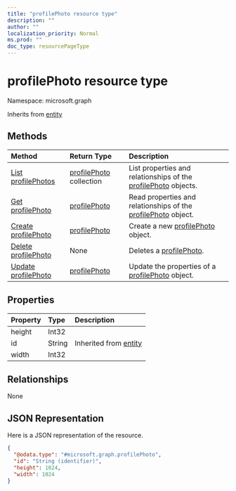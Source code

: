 ```yaml
---
title: "profilePhoto resource type"
description: ""
author: ""
localization_priority: Normal
ms.prod: ""
doc_type: resourcePageType
---
```


# profilePhoto resource type


Namespace: microsoft.graph




Inherits from [entity](../resources/entity.md)

## Methods
|Method|Return Type|Description|
|:---|:---|:---|
|[List profilePhotos](../api/profilephoto-list.md)|[profilePhoto](../resources/profilephoto.md) collection|List properties and relationships of the [profilePhoto](../resources/profilephoto.md) objects.|
|[Get profilePhoto](../api/profilephoto-get.md)|[profilePhoto](../resources/profilephoto.md)|Read properties and relationships of the [profilePhoto](../resources/profilephoto.md) object.|
|[Create profilePhoto](../api/profilephoto-create.md)|[profilePhoto](../resources/profilephoto.md)|Create a new [profilePhoto](../resources/profilephoto.md) object.|
|[Delete profilePhoto](../api/profilephoto-delete.md)|None|Deletes a [profilePhoto](../resources/profilephoto.md).|
|[Update profilePhoto](../api/profilephoto-update.md)|[profilePhoto](../resources/profilephoto.md)|Update the properties of a [profilePhoto](../resources/profilephoto.md) object.|

## Properties
|Property|Type|Description|
|:---|:---|:---|
|height|Int32||
|id|String| Inherited from [entity](../resources/entity.md)|
|width|Int32||

## Relationships
None

## JSON Representation
Here is a JSON representation of the resource.
<!-- {
  "blockType": "resource",
  "keyProperty": "id",
  "@odata.type": "microsoft.graph.profilePhoto",
  "baseType": "microsoft.graph.entity",
  "openType": false
}
-->
``` json
{
  "@odata.type": "#microsoft.graph.profilePhoto",
  "id": "String (identifier)",
  "height": 1024,
  "width": 1024
}
```

